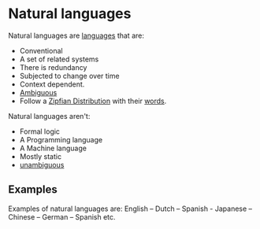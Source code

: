 # Natural languages 

Natural languages are [languages](Languages.md) that are:

- Conventional 
- A set of related systems
- There is redundancy 
- Subjected to change over time
- Context dependent. 
- [Ambiguous](Ambiguity.md)
- Follow a [Zipfian Distribution](Zipfian%20Distribution.md) with their [words](../Data/Words.md).

Natural languages aren't:
- Formal logic
- A Programming language
- A Machine language 
- Mostly static
- [unambiguous](Ambiguity.md)

## Examples 

Examples of natural languages are: English – Dutch – Spanish - Japanese – Chinese – German – Spanish etc.
